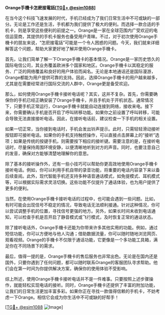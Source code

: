 **Orange手機卡怎麽接電話[[TG💪+ @esim1088](https://t.me/s/esim1088)]**

在当今这个科技飞速发展的时代，手机已经成为了我们日常生活中不可或缺的一部分。无论是工作还是生活，手机都为我们提供了极大的便利。而选择一款合适的手机卡，则是享受这些便利的前提之一。Orange是一家在全球范围内广受欢迎的电信运营商，其提供的手机卡服务也备受用户青睐。不过，对于初次使用Orange手機卡的朋友来说，“怎麽接電話”可能是一个令人困惑的问题。今天，我们就来详细解答这个问题，帮助大家更好地了解并使用Orange手機卡。

首先，让我们简单了解一下Orange手機卡的基本情况。Orange是一家历史悠久的国际电信公司，其业务覆盖欧洲多个国家和地区。Orange手機卡以其稳定的服务、广泛的网络覆盖和良好的用户体验而闻名。无论是本地通话还是国际漫游，Orange都能为用户提供可靠的支持。因此，选择Orange手機卡的用户越来越多，尤其是在需要经常进行国际交流的人群中，Orange更是备受欢迎。

那么，如何使用Orange手機卡接听电话呢？其实，这并不复杂。首先，你需要确保你的手机已经正确安装了Orange手機卡，并且手机处于开机状态。通常情况下，只要手机正常运行，Orange手機卡就能自动连接到网络，接收来电。接下来，你需要确认手机是否开启了呼叫转移功能。如果你之前设置了呼叫转移，可能会导致无法直接接听电话。因此，在接听电话前，建议检查一下手机的相关设置。

如果一切正常，当你接到电话时，手机会发出铃声提示。此时，只需轻轻滑动接听按钮即可接听电话。如果你的手机支持触控操作，可以直接点击屏幕上的“接听”选项；如果是传统的按键手机，则需要按下相应的接听键。需要注意的是，在接听电话时，尽量保持周围环境安静，以便清晰地听到对方的声音。同时，也要注意自己的发音，确保对方能够清楚地理解你的意思。

除了基本的接听操作外，还有一些小技巧可以帮助你更高效地使用Orange手機卡接听电话。例如，你可以利用手机自带的录音功能，将重要的电话内容录下来以备后续查阅。此外，现代智能手机还支持多种语音通话模式，如免提模式、耳机模式等，可以根据实际需求灵活切换。这些功能不仅提升了通话体验，也为用户提供了更多的便利。

当然，在使用Orange手機卡接听电话的过程中，也可能会遇到一些问题。比如，有时可能会出现信号不稳定的情况，导致电话无法顺利接通。针对这种情况，你可以尝试调整手机的位置，寻找信号更强的地方。另外，如果长时间未收到电话通知，可以检查手机是否开启了静音模式或飞行模式，及时恢复正常的通话状态。

除了接听电话外，Orange手機卡还能为你带来许多其他实用的功能。例如，通过短信功能，你可以方便地与他人沟通；借助数据流量，你可以随时随地浏览网页、观看视频。Orange的手機卡不仅限于通话功能，它更像是一个多功能工具箱，满足你在不同场景下的需求。

最后，值得一提的是，Orange手機卡的售后服务也非常出色。无论是在国内还是国外，只要你遇到了任何问题，都可以随时联系Orange的客服团队寻求帮助。他们会在第一时间为你提供解决方案，确保你的使用体验不受影响。

综上所述，使用Orange手機卡接听电话并不是一件难事。只要按照上述步骤操作，就能轻松实现电话的接听。同时，Orange手機卡还提供了丰富的附加功能，让我们的日常生活更加丰富多彩。如果你正在寻找一款值得信赖的手机卡，不妨考虑一下Orange。相信它会成为你生活中不可或缺的好帮手！

[[TG💪+ @esim1088](https://t.me/s/esim1088) ![Image](https://i.postimg.cc/4NQfJmqS/Snipaste-2025-05-13-00-14-12.png)]